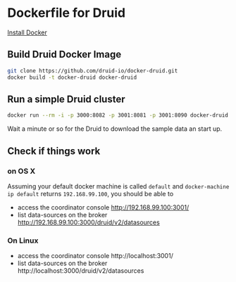 # Dockerfile for Druid

[Install Docker](docker-install.md)

## Build Druid Docker Image

```sh
git clone https://github.com/druid-io/docker-druid.git
docker build -t docker-druid docker-druid
```

## Run a simple Druid cluster

```sh
docker run --rm -i -p 3000:8082 -p 3001:8081 -p 3001:8090 docker-druid
```

Wait a minute or so for the Druid to download the sample data an start up.

## Check if things work

### on OS X

Assuming your default docker machine is called `default` and `docker-machine ip default` returns `192.168.99.100`, you should be able to
   - access the coordinator console http://192.168.99.100:3001/
   - list data-sources on the broker http://192.168.99.100:3000/druid/v2/datasources

### On Linux

   - access the coordinator console http://localhost:3001/
   - list data-sources on the broker http://localhost:3000/druid/v2/datasources
